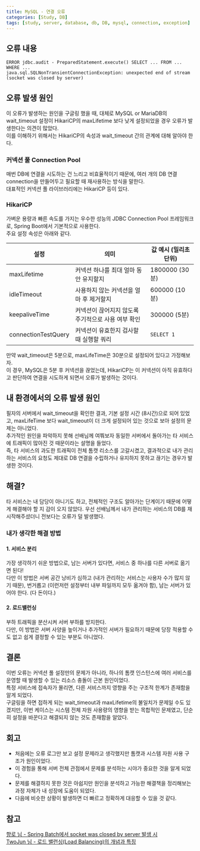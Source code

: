 ```yaml
---
title: MySQL - 연결 오류
categories: [Study, DB]
tags: [study, server, database, db, DB, mysql, connection, exception]
---
```


## 오류 내용

```text
ERROR jdbc.audit - PreparedStatement.execute() SELECT ... FROM ... WHERE ...
java.sql.SQLNonTransientConnectionException: unexpected end of stream (socket was closed by server)
```

## 오류 발생 원인

이 오류가 발생하는 원인을 구글링 했을 때, 대체로 MySQL or MariaDB의 wait_timeout 설정이 HikariCP의 maxLifetime 보다 낮게 설정되었을 경우 오류가 발생한다는 의견이 많았다.<br/>
이를 이해하기 위해서는 HikariCP의 속성과 wait_timeout 간의 관계에 대해 알아야 한다.

### 커넥션 풀 Connection Pool

매번 DB에 연결을 시도하는 건 느리고 비효율적이기 때문에, 여러 개의 DB 연결 connection을 만들어두고 필요할 때 재사용하는 방식을 말한다.<br/>
대표적인 커넥션 풀 라이브러리에는 HikariCP 등이 있다.

### HikariCP

가벼운 용량과 빠른 속도를 가지는 우수한 성능의 JDBC Connection Pool 프레임워크로, Spring Boot에서 기본적으로 사용한다.<br/>
주요 설정 속성은 아래와 같다.

| 설정                | 의미                                               | 값 예시 (밀리초 단위) |
| ------------------- | -------------------------------------------------- | --------------------- |
| maxLifetime         | 커넥션 하나를 최대 얼마 동안 유지할지              | 1800000 (30분)        |
| idleTimeout         | 사용하지 않는 커넥션을 얼마 후 제거할지            | 600000 (10분)         |
| keepaliveTime       | 커넥션이 끊어지지 않도록 주기적으로 사용 여부 확인 | 300000 (5분)          |
| connectionTestQuery | 커넥션이 유효한지 검사할 때 실행할 쿼리            | `SELECT 1`            |

만약 wait_timeout은 5분으로, maxLifeTime은 30분으로 설정되어 있다고 가정해보자.<br/>
이 경우, MySQL은 5분 후 커넥션을 끊었는데, HikariCP는 이 커넥션이 아직 유효하다고 판단하여 연결을 시도하게 되면서 오류가 발생하는 것이다.<br/>

## 내 환경에서의 오류 발생 원인

필자의 서버에서 wait_timeout을 확인한 결과, 기본 설정 시간 (8시간)으로 되어 있었고, maxLifeTime 보다 wait_timeout이 더 크게 설정되어 있는 것으로 보아 설정의 문제는 아니었다.<br/>
추가적인 원인을 파악하지 못해 선배님께 여쭤보자 동일한 서버에서 돌아가는 타 서비스에 트래픽이 많아진 것 때문이라는 설명을 들었다.<br/>
즉, 타 서비스의 과도한 트래픽이 전체 톰캣 리소스를 고갈시켰고, 결과적으로 내가 관리하는 서비스의 요청도 제대로 DB 연결을 수립하거나 유지하지 못하고 끊기는 경우가 발생한 것이다.

## 해결?

타 서비스는 내 담당이 아니기도 하고, 전체적인 구조도 알아가는 단계이기 때문에 어떻게 해결해야 할 지 감이 오지 않았다. 우선 선배님께서 내가 관리하는 서비스의 DB를 재시작해주셨더니 전보다는 오류가 덜 발생했다.

### 내가 생각한 해결 방법

#### 1. 서비스 분리

가장 생각하기 쉬운 방법으로, 남는 서버가 있다면, 서비스 중 하나를 다른 서버로 옮기면 된다!<br/>
다만 이 방법은 서버 공간 낭비가 심하고 (내가 관리하는 서비스는 사용자 수가 많지 않기 때문), 번거롭고 (이런저런 설정부터 내부 파일까지 모두 옮겨야 함), 남는 서버가 있어야 한다. (다 돈이다.)

#### 2. 로드밸런싱

부하 트래픽을 분산시켜 서버 부하를 방지한다.<br/>
다만, 이 방법은 서버 사양을 높이거나 추가적인 서버가 필요하기 때문에 당장 적용할 수도 없고 쉽게 결정할 수 있는 부분도 아니었다.

## 결론

이번 오류는 커넥션 풀 설정만의 문제가 아니라, 하나의 톰캣 인스턴스에 여러 서비스를 운영할 때 발생할 수 있는 리소스 충돌이 근본 원인이었다.<br/>
특정 서비스에 접속자가 몰리면, 다른 서비스까지 영향을 주는 구조적 한계가 존재함을 알게 되었다.<br/>
구글링을 하면 접하게 되는 wait_timeout과 maxLifetime의 불일치가 문제일 수도 있겠지만, 이번 케이스는 시스템 전체 자원 사용량의 영향을 받는 목합적인 문제였고, 단순히 설정을 바꾼다고 해결되지 않는 것도 존재함을 알았다.

## 회고

- 처음에는 오류 로그만 보고 설정 문제라고 생각했지만 톰캣과 시스템 자원 사용 구조가 원인이었다.
- 이 경험을 통해 서버 전체 관점에서 문제를 분석하는 시야가 중요한 것을 알게 되었다.
- 문제를 해결하지 못한 것은 아쉽지만 원인을 분석하고 가능한 해결책을 정리해보는 과정 자체가 내 성장에 도움이 되었다.
- 다음에 비슷한 상황이 발생하면 더 빠르고 정확하게 대응할 수 있을 것 같다.

## 참고

[향로 님 - Spring Batch에서 socket was closed by server 발생 시](https://jojoldu.tistory.com/526)<br/>
[TwoJun 님 - 로드 밸런싱(Load Balancing)의 개념과 특징](https://twojun-space.tistory.com/158)